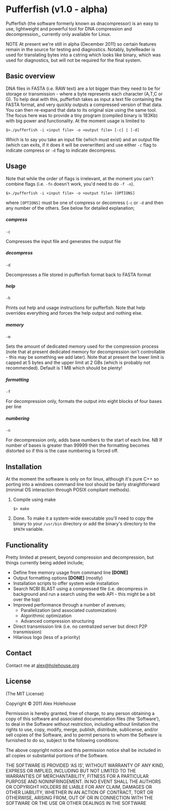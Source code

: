 # Pufferfish (v1.0 - alpha)

Pufferfish (the software formerly known as dnacompressor) is an easy to use, lightweight and powerful tool for DNA compression and decompression,, currently only available for Linux.

NOTE
At present we're still in alpha (December 2011) so certain features remain in the source for testing and diagnostics. Notably, byteReader is used for translating bytes into a cstring which looks like binary, which was used for diagnostics, but will not be required for the final system.


## Basic overview

DNA files in FASTA (i.e. RAW text) are a lot bigger than they need to be for storage or transmission - where a byte represents each character (A,T,C or G). To help deal with this, pufferfish takes as input a text file containing the FASTA format, and very quickly outputs a compressed version of that data.
You can then re-expand that data to its original size using the same tool. The focus here was to provide a tiny program (compiled binary is 183Kb) with big power and functionality.
At the moment usage is limited to

    $>./pufferfish -i <input file> -o <output file> [-c] | [-d]
    
Which is to say you take an input file (which must exist) and an output file (which can exits, if it does it will be overwritten) and use either `-c` flag to indicate compress or `-d` flag to indicate decompress.

## Usage

Note that while the order of flags is irrelevant, at the moment you can't combine flags (i.e. `-fn` doesn't work, you'd need to do `-f -n`).

    $>./pufferfish -i <input file> -o <output file> [OPTIONS]
    
where `[OPTIONS]` must be one of compress or decomress (`-c` or `-d` and then any number of the others. See below for detailed explanation;

##### compress
    -c
Compresses the input file and generates the output file

##### decompress
    -d
Decompresses a file stored in pufferfish format back to FASTA format

##### help
    -h 
Prints out help and usage instructions for pufferfish. Note that help overrides everything and forces the help output and nothing else.

##### memory
    -m
Sets the amount of dedicated memory used for the compression process (note that at present dedicated memory for decompression isn't controllable - this may be something we add later).
Note that at present the lower limit is capped at 5 bytes and the upper limit at 2 GBs (which is probably not recommended). Default is 1 MB which should be plenty!

##### formatting
    -f
For decompression only, formats the output into eight blocks of four bases per line

##### numbering
    -n
For decompression only, adds base numbers to the start of each line. NB If number of bases is greater than 99999 then the formatting becomes distorted so if this is the case numbering is forced off.



## Installation
At the moment the software is only on for linux, although it's pure C++ so porting into a windows command line tool should be fairly straightforward (minimal OS interaction through POSIX compliant methods).

1. Compile using make



     `$> make`
    
2. Done. To make it a system-wide executable you'll need to copy the binary to your `/usr/bin` directory or add the binary's directory to the `$PATH` variable. 

## Functionality
Pretty limited at present, beyond compression and decompression, but things currently being added include;

* Define free memory usage from command line **[DONE]**
* Output formatting options **[DONE]** (mostly)
* Installation scripts to offer system wide installation
* Search NCBI BLAST using a compressed file (i.e. decompress in background and run a search using the web API - this might be a bit over the top)
* Improved performance through a number of avenues;
    * Parallelization (and associated customization)
    * Algorithmic optimization
    * Advanced compression structuring
* Direct transmission link (i.e. no centralized server but direct P2P transmission)
* Hilarious logo (less of a priority)

## Contact
Contact me at alex@holehouse.org

## License

(The MIT License)

Copyright © 2011 Alex Holehouse

Permission is hereby granted, free of charge, to any person obtaining a copy of this software and associated documentation files (the ‘Software’), to deal in the Software without restriction, including without limitation the rights to use, copy, modify, merge, publish, distribute, sublicense, and/or sell copies of the Software, and to permit persons to whom the Software is furnished to do so, subject to the following conditions:

The above copyright notice and this permission notice shall be included in all copies or substantial portions of the Software.

THE SOFTWARE IS PROVIDED ‘AS IS’, WITHOUT WARRANTY OF ANY KIND, EXPRESS OR IMPLIED, INCLUDING BUT NOT LIMITED TO THE WARRANTIES OF MERCHANTABILITY, FITNESS FOR A PARTICULAR PURPOSE AND NONINFRINGEMENT. IN NO EVENT SHALL THE AUTHORS OR COPYRIGHT HOLDERS BE LIABLE FOR ANY CLAIM, DAMAGES OR OTHER LIABILITY, WHETHER IN AN ACTION OF CONTRACT, TORT OR OTHERWISE, ARISING FROM, OUT OF OR IN CONNECTION WITH THE SOFTWARE OR THE USE OR OTHER DEALINGS IN THE SOFTWARE

